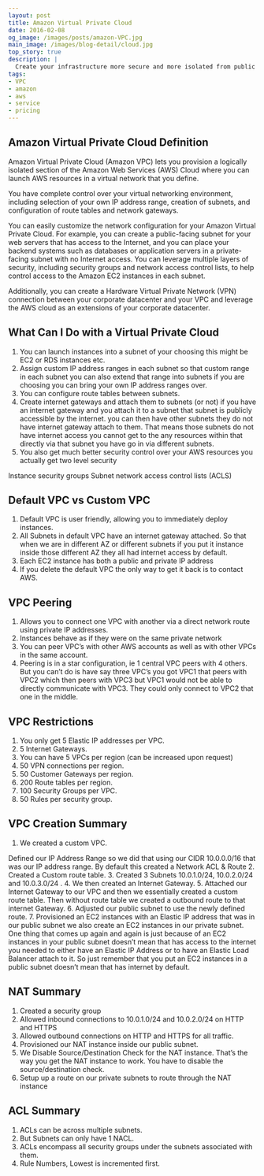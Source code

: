 ```yaml
---
layout: post
title: Amazon Virtual Private Cloud
date: 2016-02-08
og_image: /images/posts/amazon-VPC.jpg
main_image: /images/blog-detail/cloud.jpg
top_story: true
description: |
  Create your infrastructure more secure and more isolated from public cloud.
tags:
- VPC
- amazon
- aws
- service
- pricing
---
```


## Amazon Virtual Private Cloud Definition

Amazon Virtual Private Cloud (Amazon VPC) lets you provision a logically isolated section of the Amazon Web Services (AWS) Cloud where you can launch AWS resources in a virtual network that you define.
<!--more-->
You have complete control over your virtual networking environment, including selection of your own IP address range, creation of subnets, and configuration of route tables and network gateways.

You can easily customize the network configuration for your Amazon Virtual Private Cloud. For example, you can create a public-facing subnet for your web servers that has access to the Internet, and you can place your backend systems such as databases or application servers in a private-facing subnet with no Internet access. You can leverage multiple layers of security, including security groups and network access control lists, to help control access to the Amazon EC2 instances in each subnet.

Additionally, you can create a Hardware Virtual Private Network (VPN) connection between your corporate datacenter and your VPC and leverage the AWS cloud as an extensions of your corporate datacenter.

What Can I Do with a Virtual Private Cloud
---
 1. You can launch instances into a subnet of your choosing this might be EC2 or RDS instances etc.
 2. Assign custom IP address ranges in each subnet so that custom range in each subnet you can also extend that range into subnets if you are choosing you can bring your own  IP address ranges over.
 3. You can configure route tables between subnets.
 4. Create internet gateways and attach them to subnets (or not) if you have an internet gateway and you attach it to a subnet that subnet is publicly accessible by the internet. you can then have other subnets they do not have internet gateway attach to them. That means those subnets do not have internet access you cannot get to the any resources within that directly via that subnet you have go in via different subnets.
 5. You also get much better security control over your AWS resources you actually get two level security

<span>Instance security groups</span>
<span>Subnet network access control lists (ACLS)</span>

Default VPC vs Custom VPC
---
1. Default VPC is user friendly, allowing you to immediately deploy instances.
2. All Subnets in default VPC have an internet gateway attached. So that when we are in different AZ or different subnets if you put it instance inside those different AZ they all had internet access by default.
3. Each EC2 instance has both a public and private IP address
4. If you delete the default VPC the only way to get it back is to contact AWS.

VPC Peering
---
1. Allows you to connect one VPC with another via a direct network route using private IP addresses.
2. Instances behave as if they were on the same private network
3. You can peer VPC’s with other AWS accounts as well as with other VPCs in the same account.
4. Peering is in a star configuration, ie 1 central VPC peers with 4 others. But you can’t do is have say three VPC’s you got VPC1 that peers with VPC2 which then peers with VPC3 but VPC1 would not be able to directly communicate with VPC3. They could only connect to VPC2 that one in the middle.

VPC Restrictions
---
1. You only get 5 Elastic IP addresses per VPC.
2. 5 Internet Gateways.
3. You can have 5 VPCs per region (can be increased upon request)
4. 50 VPN connections per region.
5. 50 Customer Gateways per region.
6. 200 Route tables per region.
7. 100 Security Groups per VPC.
8. 50 Rules per security group.

VPC Creation Summary
---
  1. We created a custom VPC.
      
<span>Defined our IP Address Range so we did that using our CIDR 10.0.0.0/16 that was our IP address range.</span>
<span>By default this created a Network ACL & Route</span>
  2. Created a Custom route table.
  3. Created 3 Subnets 10.0.1.0/24, 10.0.2.0/24 and 10.0.3.0/24 .
  4. We then created an Internet Gateway.
  5. Attached our Internet Gateway to our VPC and then we essentially created a custom route table. Then without route table we created a outbound route to that internet Gateway.
  6. Adjusted our public subnet to use the newly defined route.
  7. Provisioned an EC2 instances with an Elastic IP address that was in our public subnet we also create an EC2 instances in our private subnet. One thing that comes up again and again is just because of an EC2 instances in your public subnet doesn’t mean that has access to the internet you needed to either have an Elastic IP Address or to have an Elastic Load Balancer attach to it. So just remember that you put an EC2 instances in a public subnet doesn’t mean that has internet by default.

NAT Summary
---
1. Created a security group
2. Allowed inbound connections to 10.0.1.0/24 and 10.0.2.0/24 on HTTP and HTTPS
3. Allowed outbound connections on HTTP and HTTPS for all traffic.
4. Provisioned our NAT instance inside our public subnet.
5. We Disable Source/Destination Check for the NAT instance. That’s the way you get the NAT instance to work. You have to disable the source/destination check.
6. Setup up a route on our private subnets to route through the NAT instance    

ACL Summary
---
1. ACLs can be across multiple subnets.
2. But Subnets can only have 1 NACL.
3. ACLs encompass all security groups under the subnets associated with them.
4. Rule Numbers, Lowest is incremented first.



